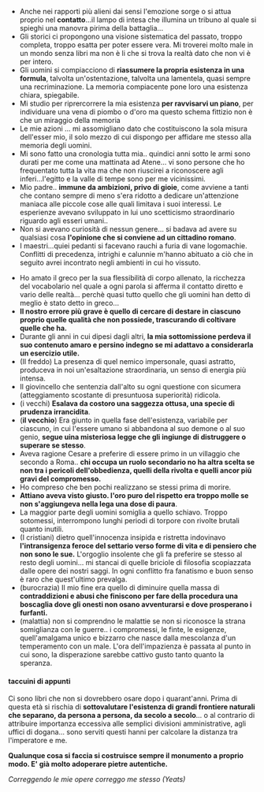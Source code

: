 - Anche nei rapporti più alieni dai sensi l'emozione sorge o si attua proprio nel **contatto**...il lampo di intesa che illumina un tribuno al quale si spieghi una manovra pirima della battaglia...
- Gli storici ci propongono una visione sistematica del passato, troppo completa, troppo esatta per poter essere vera. Mi troverei molto male in un mondo senza libri ma non è li che si trova la realtà dato che non vi è per intero.
- Gli uomini si compiacciono di **riassumere la propria esistenza in una formula**, talvolta un'ostentazione, talvolta una lamentela, quasi sempre una recriminazione. La memoria compiacente pone loro una esistenza chiara, spiegabile.
- Mi studio per riprercorrere la mia esistenza **per ravvisarvi un piano**, per individuare una vena di piombo o d'oro ma questo schema fittizio non è che un miraggio della memoria
- Le mie azioni ... mi assomigliano dato che costituiscono la sola misura dell'esser mio, il solo mezzo di cui dispongo per affidare me stesso alla memoria degli uomini.
- Mi sono fatto una cronologia tutta mia.. quindici anni sotto le armi sono durati per me come una mattinata ad Atene... vi sono persone che ho frequentato tutta la vita ma che non riuscirei a riconoscere agli inferi...l'egitto e la valle di tempe sono per me vicinissimi.
- Mio padre.. **immune da ambizioni, privo di gioie**, come avviene a tanti che contano sempre di meno s'era ridotto a dedicare un'attenzione maniaca alle piccole cose alle quali limitava i suoi interessi. Le esperienze avevano sviluppato in lui uno scetticismo straordinario riguardo agli esseri umani..
- Non si avevano curiosità di nessun genere... si badava ad avere su qualsiasi cosa **l'opinione che si conviene ad un cittadino romano**.
- I maestri...quiei pedanti si facevano rauchi a furia di vane logomachie. Conflitti di precedenza, intrighi e calunnie m'hanno abituato a ciò che in seguito avrei incontrato negli ambienti in cui ho vissuto.
* Ho amato il greco per la sua flessibilità di corpo allenato, la ricchezza del vocabolario nel quale a ogni parola si afferma il contatto diretto e vario delle realtà... perchè quasi tutto quello che gli uomini han detto di meglio è stato detto in greco...
* **Il nostro errore più grave è quello di cercare di destare in ciascuno proprio quelle qualità che non possiede, trascurando di coltivare quelle che ha.**
* Durante gli anni in cui dipesi dagli altri, **la mia sottomissione perdeva il suo contenuto amaro e persino indegno se mi adattavo a considerarla un esercizio utile.**
* (Il freddo) La presenza di quel nemico impersonale, quasi astratto, produceva in noi un'esaltazione straordinaria, un senso di energia più intensa.
* Il giovincello che sentenzia dall'alto su ogni questione con sicumera (atteggiamento scostante di presuntuosa superiorità) ridicola.
* (i vecchi) **Esalava da costoro una saggezza ottusa, una specie di prudenza irrancidita**.
* (**il vecchio**) Era giunto in quella fase dell'esistenza, variabile per ciascuno, in cui l'essere umano si abbandona al suo demone o al suo genio, **segue uina misteriosa legge che gli ingiunge di distruggere o superare se stesso**.
* Aveva ragione Cesare a preferire di essere primo in un villaggio che secondo a Roma.. **chi occupa un ruolo secondario no ha altra scelta se non tra i pericoli dell'obbedienza, quelli della rivolta e quelli ancor più gravi del compromesso.**
* Ho compreso che ben pochi realizzano se stessi prima di morire.
* **Attiano aveva visto giusto. l'oro puro del rispetto era troppo molle se non s'aggiungeva nella lega una dose di paura**.
* La maggior parte degli uomini somiglia a quello schiavo. Troppo sotomessi, interrompono lunghi periodi di torpore con rivolte brutali quanto inutili.
* (I cristiani) dietro quell'innocenza insipida e ristretta indovinavo **l'intransigenza feroce del settario verso forme di vita e di pensiero che non sono le sue.** L'orgoglio insolente che gli fa preferire se stesso al resto degli uomini... mi stancai di quelle briciole di filosofia scopiazzata dalle opere dei nostri saggi. In ogni conflitto fra fanatismo e buon senso è raro che quest'ultimo prevalga. 
* (burocrazia) Il mio fine era quello di diminuire quella massa di **contraddizioni e abusi che finiscono per fare della procedura una boscaglia dove gli onesti non osano avventurarsi e dove prosperano i furfanti.**
* (malattia) non si comprendno le malattie se non si riconosce la strana somiglianza con le guerre.. i compromessi, le finte, le esigenze, quell'amalgama unico e bizzarro che nasce dalla mescolanza d'un temperamento con un male. L'ora dell'impazienza è passata al punto in cui sono, la disperazione sarebbe cattivo gusto tanto quanto la speranza.

#### taccuini di appunti
Ci sono libri che non si dovrebbero osare dopo i quarant'anni. Prima di questa età si rischia di **sottovalutare l'esistenza di grandi frontiere naturali che separano, da persona a persona, da secolo a secolo**... o al contrario di attribuire importanza eccessiva alle semplici divisioni amministrative, agli uffici di dogana... sono serviti questi hanni per calcolare la distanza tra l'imperatore e me. 

**Qualunque cosa si faccia si costruisce sempre il monumento a proprio modo. E' già molto adoperare pietre autentiche.**

*Correggendo le mie opere correggo me stesso (Yeats)*
